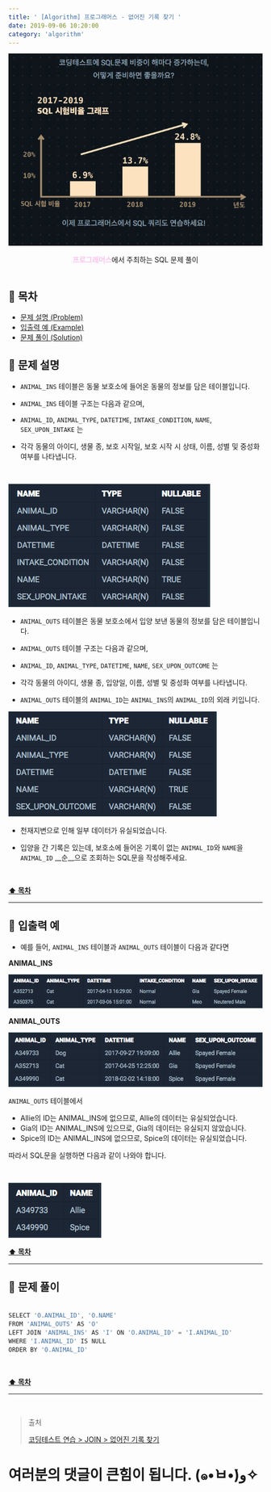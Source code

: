 ```yaml
---
title: ' [Algorithm] 프로그래머스 - 없어진 기록 찾기 '
date: 2019-09-06 10:20:00
category: 'algorithm'
---
```


![](../../../../../assets/algorithm/programmers/sql/programmers.sql.logo.png)

<center><strong style="color:#fbc2eb">프로그래머스</strong>에서 주최하는 SQL 문제 풀이</center>

<br />

## **💎 목차**
  * [문제 설명 (Problem)](#-문제-설명)
  * [입출력 예 (Example)](#-입출력-예)
  * [문제 풀이 (Solution)](#-문제-풀이)

## **📕 문제 설명**

- `ANIMAL_INS` 테이블은 동물 보호소에 들어온 동물의 정보를 담은 테이블입니다.

- `ANIMAL_INS` 테이블 구조는 다음과 같으며,

- `ANIMAL_ID`, `ANIMAL_TYPE`, `DATETIME`, `INTAKE_CONDITION`, `NAME`, `SEX_UPON_INTAKE` 는

- 각각 동물의 아이디, 생물 종, 보호 시작일, 보호 시작 시 상태, 이름, 성별 및 중성화 여부를 나타냅니다.

<br />

![](../../../../../assets/algorithm/programmers/sql/programmers.sql.table.png)
<br />

- `ANIMAL_OUTS` 테이블은 동물 보호소에서 입양 보낸 동물의 정보를 담은 테이블입니다. 

- `ANIMAL_OUTS` 테이블 구조는 다음과 같으며, 

- `ANIMAL_ID`, `ANIMAL_TYPE`, `DATETIME`, `NAME`, `SEX_UPON_OUTCOME` 는 

- 각각 동물의 아이디, 생물 종, 입양일, 이름, 성별 및 중성화 여부를 나타냅니다. 

- `ANIMAL_OUTS` 테이블의 `ANIMAL_ID`는 `ANIMAL_INS`의 `ANIMAL_ID`의 외래 키입니다.

![](../../../../../assets/algorithm/programmers/sql/programmers.sql.table.2.png)
<br />

- 천재지변으로 인해 일부 데이터가 유실되었습니다.

- 입양을 간 기록은 있는데, 보호소에 들어온 기록이 없는 `ANIMAL_ID`와 `NAME`을 `ANIMAL_ID` __순__으로 조회하는 SQL문을 작성해주세요.

<br />

**[⬆ 목차](#-목차)**

---

## **📙 입출력 예**

- 예를 들어, `ANIMAL_INS` 테이블과 `ANIMAL_OUTS` 테이블이 다음과 같다면

__ANIMAL_INS__

![](../../../../../assets/algorithm/programmers/sql/programmers.sql.9-1.example.png)
<br />

__ANIMAL_OUTS__

![](../../../../../assets/algorithm/programmers/sql/programmers.sql.9-2.example.png)
<br />

`ANIMAL_OUTS` 테이블에서
- Allie의 ID는 ANIMAL_INS에 없으므로, Allie의 데이터는 유실되었습니다.
- Gia의 ID는 ANIMAL_INS에 있으므로, Gia의 데이터는 유실되지 않았습니다.
- Spice의 ID는 ANIMAL_INS에 없으므로, Spice의 데이터는 유실되었습니다.

따라서 SQL문을 실행하면 다음과 같이 나와야 합니다.

<br />

![](../../../../../assets/algorithm/programmers/sql/programmers.sql.9-3.example.png)
<br />

**[⬆ 목차](#-목차)**

---

## **📘 문제 풀이**

```js

SELECT 'O.ANIMAL_ID', 'O.NAME'
FROM 'ANIMAL_OUTS' AS 'O'
LEFT JOIN 'ANIMAL_INS' AS 'I' ON 'O.ANIMAL_ID' = 'I.ANIMAL_ID'
WHERE 'I.ANIMAL_ID' IS NULL
ORDER BY 'O.ANIMAL_ID'

```

<br />

**[⬆ 목차](#-목차)**

---

<br />

> 출처
>
> <a href="https://programmers.co.kr/learn/courses/30/lessons/59042" target="_blank">코딩테스트 연습 > JOIN > 없어진 기록 찾기</a>

# 여러분의 댓글이 큰힘이 됩니다. (๑•̀ㅂ•́)و✧
